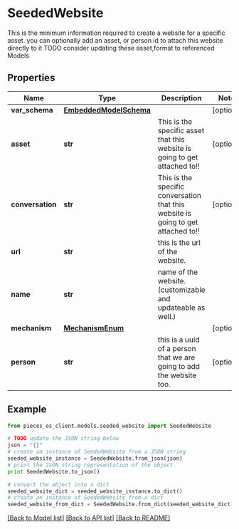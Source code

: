 # SeededWebsite

This is the minimum information required to create a website for a specific asset.  you can optionally add an asset, or person id to attach this website directly to it  TODO consider updating these asset,format to referenced Models

## Properties
Name | Type | Description | Notes
------------ | ------------- | ------------- | -------------
**var_schema** | [**EmbeddedModelSchema**](EmbeddedModelSchema.md) |  | [optional] 
**asset** | **str** | This is the specific asset that this website is going to get attached to!! | [optional] 
**conversation** | **str** | This is the specific conversation that this website is going to get attached to!! | [optional] 
**url** | **str** | this is the url of the website. | 
**name** | **str** | name of the website.(customizable and updateable as well.) | 
**mechanism** | [**MechanismEnum**](MechanismEnum.md) |  | [optional] 
**person** | **str** | this is a uuid of a person that we are going to add the website too. | [optional] 

## Example

```python
from pieces_os_client.models.seeded_website import SeededWebsite

# TODO update the JSON string below
json = "{}"
# create an instance of SeededWebsite from a JSON string
seeded_website_instance = SeededWebsite.from_json(json)
# print the JSON string representation of the object
print SeededWebsite.to_json()

# convert the object into a dict
seeded_website_dict = seeded_website_instance.to_dict()
# create an instance of SeededWebsite from a dict
seeded_website_from_dict = SeededWebsite.from_dict(seeded_website_dict)
```
[[Back to Model list]](../README.md#documentation-for-models) [[Back to API list]](../README.md#documentation-for-api-endpoints) [[Back to README]](../README.md)



